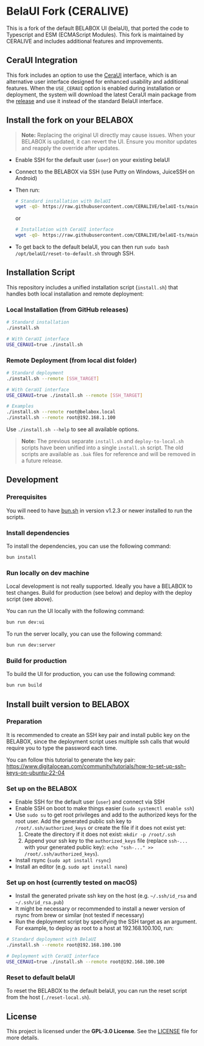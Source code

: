 # BelaUI Fork (CERALIVE)

This is a fork of the default BELABOX UI (belaUI), that ported the code to Typescript and ESM (ECMAScript Modules). This fork is maintained by CERALIVE and includes additional features and improvements.

## CeraUI Integration

This fork includes an option to use the [CeraUI](https://github.com/CERALIVE/CeraUI) interface, which is an alternative user interface designed for enhanced usability and additional features. When the `USE_CERAUI` option is enabled during installation or deployment, the system will download the latest CeraUI main package from the [release](https://github.com/CERALIVE/CeraUI/releases/latest) and use it instead of the standard BelaUI interface.

## Install the fork on your BELABOX

> **Note:** Replacing the original UI directly may cause issues. When your BELABOX is updated, it can revert the UI. Ensure you monitor updates and reapply the override after updates.

- Enable SSH for the default user (`user`) on your existing belaUI
- Connect to the BELABOX via SSH (use Putty on Windows, JuiceSSH on Android)
- Then run:
  ```bash
  # Standard installation with BelaUI
  wget -qO- https://raw.githubusercontent.com/CERALIVE/belaUI-ts/main/install.sh | bash
  ```
  or
  
  ```bash
  # Installation with CeraUI interface
  wget -qO- https://raw.githubusercontent.com/CERALIVE/belaUI-ts/main/install.sh | USE_CERAUI=true bash
  ```
- To get back to the default belaUI, you can then run `sudo bash /opt/belaUI/reset-to-default.sh` through SSH.

## Installation Script

This repository includes a unified installation script (`install.sh`) that handles both local installation and remote deployment:

### Local Installation (from GitHub releases)
```bash
# Standard installation
./install.sh

# With CeraUI interface
USE_CERAUI=true ./install.sh
```

### Remote Deployment (from local dist folder)
```bash
# Standard deployment
./install.sh --remote [SSH_TARGET]

# With CeraUI interface  
USE_CERAUI=true ./install.sh --remote [SSH_TARGET]

# Examples
./install.sh --remote root@belabox.local
./install.sh --remote root@192.168.1.100
```

Use `./install.sh --help` to see all available options.

> **Note:** The previous separate `install.sh` and `deploy-to-local.sh` scripts have been unified into a single `install.sh` script. The old scripts are available as `.bak` files for reference and will be removed in a future release.

## Development

### Prerequisites

You will need to have [bun.sh](https://bun.sh/docs/installation) in version v1.2.3 or newer installed to run the scripts.

### Install dependencies

To install the dependencies, you can use the following command:

```bash
bun install
```

### Run locally on dev machine

Local development is not really supported. Ideally you have a BELABOX to test changes. Build for production (see below) and deploy with the deploy script (see above).

You can run the UI locally with the following command:

```bash
bun run dev:ui
```

To run the server locally, you can use the following command:

```bash
bun run dev:server
```

### Build for production

To build the UI for production, you can use the following command:

```bash
bun run build
```

## Install built version to BELABOX

### Preparation

It is recommended to create an SSH key pair and install public key on the BELABOX, since the deployment script uses
multiple ssh calls that would require you to type the password each time.

You can follow this tutorial to generate the key
pair: https://www.digitalocean.com/community/tutorials/how-to-set-up-ssh-keys-on-ubuntu-22-04

### Set up on the BELABOX

- Enable SSH for the default user (`user`) and connect via SSH
- Enable SSH on boot to make things easier (`sudo systemctl enable ssh`)
- Use `sudo su` to get root privileges and add to the authorized keys for the root user.
  Add the generated public ssh key to `/root/.ssh/authorized_keys` or create the file if it does not exist yet:
    1) Create the directory if it does not exist: `mkdir -p /root/.ssh`
    2) Append your ssh key to the `authorized_keys` file (replace `ssh-...` with your generated public key):
       `echo "ssh-..." >> /root/.ssh/authorized_keys`).
- Install rsync (`sudo apt install rsync`)
- Install an editor (e.g. `sudo apt install nano`)

### Set up on host (currently tested on macOS)

- Install the generated private ssh key on the host (e.g. `~/.ssh/id_rsa` and `~/.ssh/id_rsa.pub`)
- It might be necessary or recommended to install a newer version of rsync from brew or similar (not tested if
  necessary)
- Run the deployment script by specifying the SSH target as an argument. For example, to deploy as root to a host at 192.168.100.100, run:

```bash
# Standard deployment with BelaUI
./install.sh --remote root@192.168.100.100

# Deployment with CeraUI interface
USE_CERAUI=true ./install.sh --remote root@192.168.100.100
```

### Reset to default belaUI

To reset the BELABOX to the default belaUI, you can run the reset script from the host (`./reset-local.sh`).

## License

This project is licensed under the **GPL-3.0 License**. See the [LICENSE](LICENSE) file for more details.
